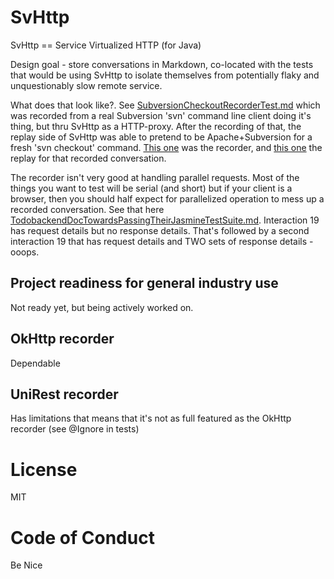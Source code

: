 # SvHttp

SvHttp == Service Virtualized HTTP (for Java)

Design goal - store conversations in Markdown, co-located with the tests that would be using SvHttp 
to isolate themselves from potentially flaky and unquestionably slow remote service.

What does that look like?. See [SubversionCheckoutRecorderTest.md](https://github.com/paul-hammant/svhttp/blob/master/src/test/resources/SubversionCheckoutRecorderTest.md) which was
recorded from a real Subversion 'svn' command line client doing it's thing, but thru SvHttp as a HTTP-proxy. After 
the recording of that, the replay side of SvHttp was able to pretend to be Apache+Subversion for a fresh 'svn checkout' 
command. [This one](https://github.com/paul-hammant/svhttp/blob/master/src/test/java/com/paulhammant/svhttp/SubversionCheckoutRecorderTest.java) 
was the recorder, and [this one](https://github.com/paul-hammant/svhttp/blob/master/src/test/java/com/paulhammant/svhttp/SubversionCheckoutReplayTest.java) 
the replay for that recorded conversation.

The recorder isn't very good at handling parallel requests. Most of the things you want to test will be serial (and 
short) but if your client is a browser, then you should half expect for parallelized operation to mess up a 
recorded conversation. See that here [TodobackendDocTowardsPassingTheirJasmineTestSuite.md](https://github.com/paul-hammant/svhttp/blob/master/src/test/resources/TodobackendDocTowardsPassingTheirJasmineTestSuite.md). 
Interaction 19 has request details but no response details. That's followed by a second interaction 19 that has request details
and TWO sets of response details - ooops.

## Project readiness for general industry use

Not ready yet, but being actively worked on.

## OkHttp recorder

Dependable

## UniRest recorder

Has limitations that means that it's not as full featured as the OkHttp recorder (see @Ignore in tests)

# License

MIT

# Code of Conduct

Be Nice